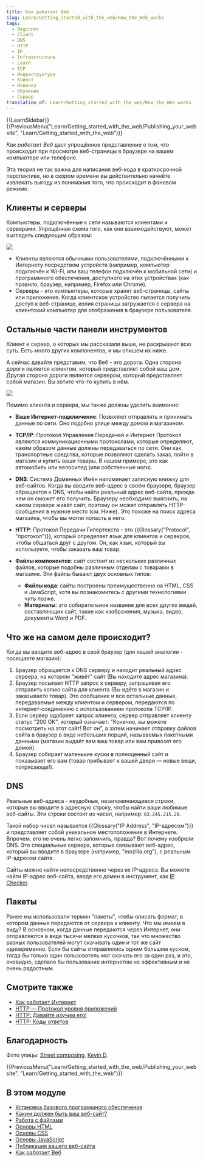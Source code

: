 ```yaml
---
title: Как работает Веб
slug: Learn/Getting_started_with_the_web/How_the_Web_works
tags:
  - Beginner
  - Client
  - DNS
  - HTTP
  - IP
  - Infrastructure
  - Learn
  - TCP
  - Инфраструктура
  - Клиент
  - Новичку
  - Обучение
  - Сервер
translation_of: Learn/Getting_started_with_the_web/How_the_Web_works
---
```


{{LearnSidebar}}{{PreviousMenu("Learn/Getting_started_with_the_web/Publishing_your_website", "Learn/Getting_started_with_the_web")}}

_Как работает Веб_ даст упрощённое представление о том, что происходит при просмотре веб-страницы в браузере на вашем компьютере или телефоне.

Эта теория не так важна для написания веб-кода в краткосрочной перспективе, но в скором времени вы действительно начнёте извлекать выгоду из понимания того, что происходит в фоновом режиме.

## Клиенты и серверы

Компьютеры, подключённые к сети называются клиентами и серверами. Упрощённая схема того, как они взаимодействуют, может выглядеть следующим образом:

![](client-server.jpg)

- Клиенты являются обычными пользователями, подключёнными к Интернету посредством устройств (например, компьютер подключён к Wi-Fi, или ваш телефон подключён к мобильной сети) и программного обеспечения, доступного на этих устройствах (как правило, браузер, например, Firefox или Chrome).
- Серверы - это компьютеры, которые хранят веб-страницы, сайты или приложения. Когда клиентское устройство пытается получить доступ к веб-странице, копия страницы загружается с сервера на клиентский компьютер для отображения в браузере пользователя.

## Остальные части панели инструментов

Клиент и сервер, о которых мы рассказали выше, не раскрывают всю суть. Есть много других компонентов, и мы опишем их ниже.

А сейчас давайте представим, что Веб - это дорога. Одна сторона дороги является клиентом, который представляет собой ваш дом. Другая сторона дороги является сервером, который представляет собой магазин. Вы хотите что-то купить в нём.

![](road.jpg)

Помимо клиента и сервера, мы также должны уделить внимание:

- **Ваше Интернет-подключение**: Позволяет отправлять и принимать данные по сети. Оно подобно улице между домом и магазином.
- **TCP/IP**: Протокол Управления Передачей и Интернет Протокол являются коммуникационными протоколами, которые определяют, каким образом данные должны передаваться по сети. Они как транспортные средства, которые позволяют сделать заказ, пойти в магазин и купить ваши товары. В нашем примере, это как автомобиль или велосипед (или собственные ноги).
- **DNS**: Система Доменных Имён напоминает записную книжку для веб-сайтов. Когда вы вводите веб-адрес в своём браузере, браузер обращается к DNS, чтобы найти реальный адрес веб-сайта, прежде чем он сможет его получить. Браузеру необходимо выяснить, на каком сервере живёт сайт, поэтому он может отправлять HTTP-сообщения в нужное место (см. Ниже). Это похоже на поиск адреса магазина, чтобы вы могли попасть в него.
- **HTTP**: Протокол Передачи Гипертекста - это {{Glossary("Protocol", "протокол")}}, который определяет язык для клиентов и серверов, чтобы общаться друг с другом. Он, как язык, который вы используете, чтобы заказать ваш товар.
- **Файлы компонентов**: сайт состоит из нескольких различных файлов, которые подобны различным отделам с товарами в магазине. Эти файлы бывают двух основных типов:

  - **Файлы кода**: сайты построены преимущественно на HTML, CSS и JavaScript, хотя вы познакомитесь с другими технологиями чуть позже.
  - **Материалы**: это собирательное название для всех других вещей, составляющих сайт, такие как изображения, музыка, видео, документы Word и PDF.

## Что же на самом деле происходит?

Когда вы вводите веб-адрес в свой браузер (для нашей аналогии - посещаете магазин):

1. Браузер обращается к DNS серверу и находит реальный адрес сервера, на котором "живёт" сайт (Вы находите адрес магазина).
2. Браузер посылает HTTP запрос к серверу, запрашивая его отправить копию сайта для клиента (Вы идёте в магазин и заказываете товар). Это сообщение и все остальные данные, передаваемые между клиентом и сервером, передаются по интернет-соединению с использованием протокола TCP/IP.
3. Если сервер одобряет запрос клиента, сервер отправляет клиенту статус "200 ОК", который означает: "Конечно, вы можете посмотреть на этот сайт! Вот он", а затем начинает отправку файлов сайта в браузер в виде небольших порций, называемых пакетными данными (магазин выдаёт вам ваш товар или вам привозят его домой).
4. Браузер собирает маленькие куски в полноценный сайт и показывает его вам (товар прибывает к вашей двери — новые вещи, потрясающе!).

## DNS

Реальные веб-адреса - неудобные, незапоминающиеся строки, которые вы вводите в адресную строку, чтобы найти ваши любимые веб-сайты. Эти строки состоят из чисел, например: `63.245.215.20`.

Такой набор чисел называется {{Glossary("IP Address", "IP-адресом")}} и представляет собой уникальное местоположение в Интернете. Впрочем, его не очень легко запомнить, правда? Вот почему изобрели DNS. Это специальные сервера, которые связывают веб-адрес, который вы вводите в браузере (например, "mozilla.org"), с реальным IP-адресом сайта.

Сайты можно найти непосредственно через их IP-адреса. Вы можете найти IP-адрес веб-сайта, введя его домен в инструмент, как [IP Checker](https://www.nslookup.io/website-to-ip-lookup/).

## Пакеты

Ранее мы использовали термин "пакеты", чтобы описать формат, в котором данные передаются от сервера к клиенту. Что мы имеем в виду? В основном, когда данные передаются через Интернет, они отправляются в виде тысячи мелких кусочков, так что множество разных пользователей могут скачивать один и тот же сайт одновременно. Если бы сайты отправлялись одним большим куском, тогда бы только один пользователь мог скачать его за один раз, и это, очевидно, сделало бы пользование интернетом не эффективным и не очень радостным.

## Смотрите также

- [Как работает Интернет](/ru/Learn/How_the_Internet_works)
- [HTTP — Протокол уровня приложений](https://dev.opera.com/articles/http-basic-introduction/)
- [HTTP: Давайте изучим его!](https://dev.opera.com/articles/http-lets-get-it-on/)
- [HTTP: Коды ответов](https://dev.opera.com/articles/http-response-codes/)

## Благодарность

Фото улицы: [Street composing](https://www.flickr.com/photos/kdigga/9110990882/in/photolist-cXrKFs-c1j6hQ-mKrPUT-oRTUK4-7jSQQq-eT7daG-cZEZrh-5xT9L6-bUnkip-9jAbvr-5hVkHn-pMfobT-dm8JuZ-gjwYYM-pREaSM-822JRW-5hhMf9-9RVQNn-bnDMSZ-pL2z3y-k7FRM4-pzd8Y7-822upY-8bFN4Y-kedD87-pzaATg-nrF8ft-5anP2x-mpVky9-ceKc9W-dG75mD-pY62sp-gZmXVZ-7vVJL9-h7r9AQ-gagPYh-jvo5aM-J32rC-ibP2zY-a4JBcH-ndxM5Y-iFHsde-dtJ15p-8nYRgp-93uCB1-o6N5Bh-nBPUny-dNJ66P-9XWmVP-efXhxJ), [Kevin D](https://www.flickr.com/photos/kdigga/).

{{PreviousMenu("Learn/Getting_started_with_the_web/Publishing_your_website", "Learn/Getting_started_with_the_web")}}

## В этом модуле

- [Установка базового программного обеспечения](/ru/docs/Learn/Getting_started_with_the_web/%D0%A3%D1%81%D1%82%D0%B0%D0%BD%D0%BE%D0%B2%D0%BA%D0%B0_%D0%B1%D0%B0%D0%B7%D0%BE%D0%B2%D0%BE%D0%B3%D0%BE_%D0%BF%D1%80%D0%BE%D0%B3%D1%80%D0%B0%D0%BC%D0%BC%D0%BD%D0%BE%D0%B3%D0%BE_%D0%BE%D0%B1%D0%B5%D1%81%D0%BF%D0%B5%D1%87%D0%B5%D0%BD%D0%B8%D1%8F)
- [Каким должен быть ваш веб-сайт?](/ru/docs/Learn/Getting_started_with_the_web/What_will_your_website_look_like)
- [Работа с файлами](/ru/docs/Learn/Getting_started_with_the_web/Dealing_with_files)
- [Основы HTML](/ru/docs/Learn/Getting_started_with_the_web/HTML_basics)
- [Основы CSS](/ru/docs/Learn/Getting_started_with_the_web/CSS_basics)
- [Основы JavaScript](/ru/docs/Learn/Getting_started_with_the_web/JavaScript_basics)
- [Публикация вашего веб-сайта](/ru/docs/Learn/Getting_started_with_the_web/Publishing_your_website)
- [Как работает Веб](/ru/docs/Learn/Getting_started_with_the_web/How_the_Web_works)
